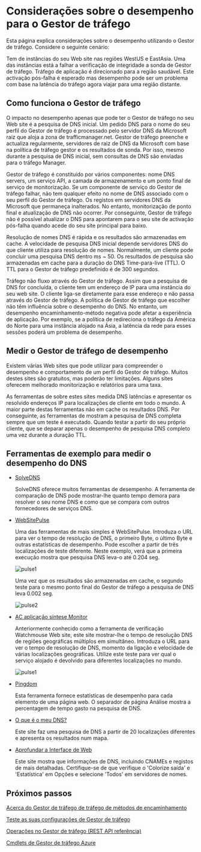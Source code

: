 <properties
    pageTitle="Considerações sobre o desempenho para o Gestor de tráfego Azure | Microsoft Azure"
    description="Compreender o desempenho no Gestor de tráfego e como testar o desempenho do seu Web site quando utilizar o Gestor de tráfego"
    services="traffic-manager"
    documentationCenter=""
    authors="sdwheeler"
    manager="carmonm"
    editor=""
/>
<tags
    ms.service="traffic-manager"
    ms.devlang="na"
    ms.topic="article"
    ms.tgt_pltfrm="na"
    ms.workload="infrastructure-services"
    ms.date="10/11/2016"
    ms.author="sewhee"
/>

# <a name="performance-considerations-for-traffic-manager"></a>Considerações sobre o desempenho para o Gestor de tráfego

Esta página explica considerações sobre o desempenho utilizando o Gestor de tráfego. Considere o seguinte cenário:

Tem de instâncias do seu Web site nas regiões WestUS e EastAsia. Uma das instâncias está a falhar a verificação de integridade a sonda de Gestor de tráfego. Tráfego de aplicação é direcionado para a região saudável. Este activação pós-falha é esperado mas desempenho pode ser um problema com base na latência do tráfego agora viajar para uma região distante.

## <a name="how-traffic-manager-works"></a>Como funciona o Gestor de tráfego

O impacto no desempenho apenas que pode ter o Gestor de tráfego no seu Web site é a pesquisa de DNS inicial. Um pedido DNS para o nome do seu perfil do Gestor de tráfego é processado pelo servidor DNS da Microsoft raiz que aloja a zona de trafficmanager.net. Gestor de tráfego preenche e actualiza regularmente, servidores de raiz de DNS da Microsoft com base na política de tráfego gestor e os resultados de sonda. Por isso, mesmo durante a pesquisa de DNS inicial, sem consultas de DNS são enviadas para o tráfego Manager.

Gestor de tráfego é constituído por vários componentes: nome DNS servers, um serviço API, a camada de armazenamento e um ponto final de serviço de monitorização. Se um componente de serviço do Gestor de tráfego falhar, não tem qualquer efeito no nome de DNS associado com o seu perfil do Gestor de tráfego. Os registos em servidores DNS da Microsoft que permaneça inalterados. No entanto, monitorização de ponto final e atualização de DNS não ocorrer. Por conseguinte, Gestor de tráfego não é possível atualizar o DNS para apontarem para o seu site de activação pós-falha quando acede do seu site principal para baixo.

Resolução de nomes DNS é rápida e os resultados são armazenadas em cache. A velocidade de pesquisa DNS inicial depende servidores DNS do que cliente utiliza para resolução de nomes. Normalmente, um cliente pode concluir uma pesquisa DNS dentro ms ~ 50. Os resultados de pesquisa são armazenadas em cache para a duração do DNS Time-para-live (TTL). O TTL para o Gestor de tráfego predefinido é de 300 segundos.

Tráfego não fluxo através do Gestor de tráfego. Assim que a pesquisa de DNS for concluída, o cliente tem um endereço de IP para uma instância do seu web site. O cliente liga-se diretamente para esse endereço e não passa através do Gestor de tráfego. A política de Gestor de tráfego que escolher não têm influência sobre o desempenho do DNS. No entanto, um desempenho encaminhamento-método negativa pode afetar a experiência de aplicação. Por exemplo, se a política de redireciona o tráfego da América do Norte para uma instância alojado na Ásia, a latência da rede para esses sessões poderá um problema de desempenho.

## <a name="measuring-traffic-manager-performance"></a>Medir o Gestor de tráfego de desempenho

Existem várias Web sites que pode utilizar para compreender o desempenho e comportamento de um perfil do Gestor de tráfego. Muitos destes sites são gratuitos, mas poderão ter limitações. Alguns sites oferecem melhorado monitorização e relatórios para uma taxa.

As ferramentas de sobre estes sites medida DNS latências e apresentar os resolvido endereços IP para localizações de cliente em todo o mundo. A maior parte destas ferramentas não em cache os resultados DNS. Por conseguinte, as ferramentas de mostram a pesquisa de DNS completa sempre que um teste é executado. Quando testar a partir do seu próprio cliente, que se deparar apenas o desempenho de pesquisa DNS completo uma vez durante a duração TTL.

## <a name="sample-tools-to-measure-dns-performance"></a>Ferramentas de exemplo para medir o desempenho do DNS

- [SolveDNS](http://www.solvedns.com/dns-comparison/)

    SolveDNS oferece muitos ferramentas de desempenho. A ferramenta de comparação de DNS pode mostrar-lhe quanto tempo demora para resolver o seu nome DNS e como que se compara com outros fornecedores de serviços DNS.

- [WebSitePulse](http://www.websitepulse.com/help/tools.php)

    Uma das ferramentas de mais simples é WebSitePulse. Introduza o URL para ver o tempo de resolução de DNS, o primeiro Byte, o último Byte e outras estatísticas de desempenho. Pode escolher a partir de três localizações de teste diferente. Neste exemplo, verá que a primeira execução mostra que pesquisa DNS leva-o até 0.204 seg.

    ![pulse1](./media/traffic-manager-performance-considerations/traffic-manager-web-site-pulse.png)

    Uma vez que os resultados são armazenadas em cache, o segundo teste para o mesmo ponto final do Gestor de tráfego a pesquisa de DNS leva 0.002 seg.

    ![pulse2](./media/traffic-manager-performance-considerations/traffic-manager-web-site-pulse2.png)

- [AC aplicação síntese Monitor](https://asm.ca.com/en/checkit.php)

    Anteriormente conhecido como a ferramenta de verificação Watchmouse Web site, este site mostrar-lhe o tempo de resolução DNS de regiões geográficas múltiplos em simultâneo. Introduza o URL para ver o tempo de resolução de DNS, momento da ligação e velocidade de várias localizações geográficas. Utilize este teste para ver qual o serviço alojado é devolvido para diferentes localizações no mundo.

    ![pulse1](./media/traffic-manager-performance-considerations/traffic-manager-web-site-watchmouse.png)

- [Pingdom](http://tools.pingdom.com/)

    Esta ferramenta fornece estatísticas de desempenho para cada elemento de uma página web. O separador de página Análise mostra a percentagem de tempo gasto na pesquisa de DNS.

- [O que é o meu DNS?](http://www.whatsmydns.net/)

    Este site faz uma pesquisa de DNS a partir de 20 localizações diferentes e apresenta os resultados num mapa.

- [Aprofundar a Interface de Web](http://www.digwebinterface.com)

    Este site mostra que informações de DNS, incluindo CNAMEs e registos de mais detalhadas. Certifique-se de que verifique o 'Colorize saída' e 'Estatística' em Opções e selecione 'Todos' em servidores de nomes.

## <a name="next-steps"></a>Próximos passos

[Acerca do Gestor de tráfego de tráfego de métodos de encaminhamento](traffic-manager-routing-methods.md)

[Teste as suas configurações de Gestor de tráfego](traffic-manager-testing-settings.md)

[Operações no Gestor de tráfego (REST API referência)](http://go.microsoft.com/fwlink/?LinkId=313584)

[Cmdlets de Gestor de tráfego Azure](http://go.microsoft.com/fwlink/p/?LinkId=400769)
